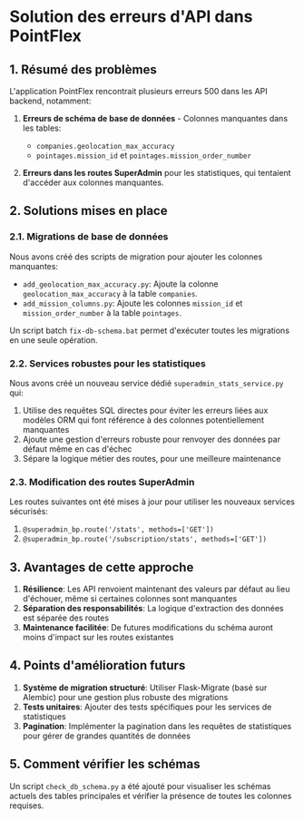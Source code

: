 # Solution des erreurs d'API dans PointFlex

## 1. Résumé des problèmes

L'application PointFlex rencontrait plusieurs erreurs 500 dans les API backend, notamment:

1. **Erreurs de schéma de base de données** - Colonnes manquantes dans les tables:
   - `companies.geolocation_max_accuracy`
   - `pointages.mission_id` et `pointages.mission_order_number`

2. **Erreurs dans les routes SuperAdmin** pour les statistiques, qui tentaient d'accéder aux colonnes manquantes.

## 2. Solutions mises en place

### 2.1. Migrations de base de données

Nous avons créé des scripts de migration pour ajouter les colonnes manquantes:

- `add_geolocation_max_accuracy.py`: Ajoute la colonne `geolocation_max_accuracy` à la table `companies`.
- `add_mission_columns.py`: Ajoute les colonnes `mission_id` et `mission_order_number` à la table `pointages`.

Un script batch `fix-db-schema.bat` permet d'exécuter toutes les migrations en une seule opération.

### 2.2. Services robustes pour les statistiques

Nous avons créé un nouveau service dédié `superadmin_stats_service.py` qui:

1. Utilise des requêtes SQL directes pour éviter les erreurs liées aux modèles ORM qui font référence à des colonnes potentiellement manquantes
2. Ajoute une gestion d'erreurs robuste pour renvoyer des données par défaut même en cas d'échec
3. Sépare la logique métier des routes, pour une meilleure maintenance

### 2.3. Modification des routes SuperAdmin

Les routes suivantes ont été mises à jour pour utiliser les nouveaux services sécurisés:

1. `@superadmin_bp.route('/stats', methods=['GET'])` 
2. `@superadmin_bp.route('/subscription/stats', methods=['GET'])`

## 3. Avantages de cette approche

1. **Résilience**: Les API renvoient maintenant des valeurs par défaut au lieu d'échouer, même si certaines colonnes sont manquantes
2. **Séparation des responsabilités**: La logique d'extraction des données est séparée des routes
3. **Maintenance facilitée**: De futures modifications du schéma auront moins d'impact sur les routes existantes

## 4. Points d'amélioration futurs

1. **Système de migration structuré**: Utiliser Flask-Migrate (basé sur Alembic) pour une gestion plus robuste des migrations
2. **Tests unitaires**: Ajouter des tests spécifiques pour les services de statistiques
3. **Pagination**: Implémenter la pagination dans les requêtes de statistiques pour gérer de grandes quantités de données

## 5. Comment vérifier les schémas

Un script `check_db_schema.py` a été ajouté pour visualiser les schémas actuels des tables principales et vérifier la présence de toutes les colonnes requises.
